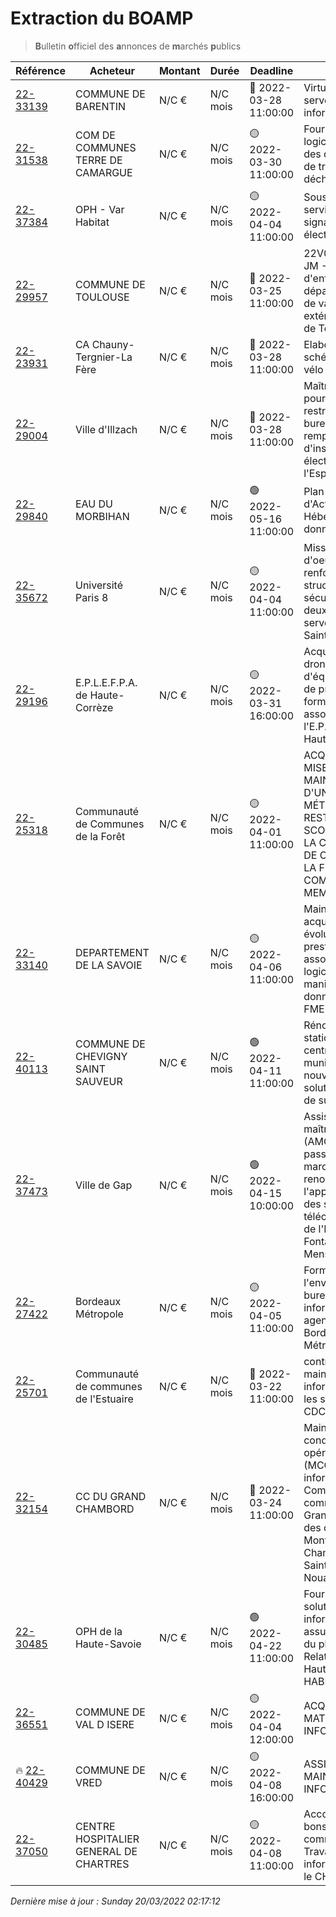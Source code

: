 # Extraction du BOAMP
> **B**ulletin **o**fficiel des **a**nnonces de **m**archés **p**ublics

| Référence | Acheteur | Montant | Durée | Deadline | Résumé | Mot clé|
|---|---|---|---|---|---|---|
| [22-33139](https://www.boamp.fr/avis/detail/22-33139) | COMMUNE DE BARENTIN | N/C € | N/C mois | 🔴 2022-03-28 11:00:00 | Virtualisation des serveurs informatiques | *virtualisation*|
| [22-31538](https://www.boamp.fr/avis/detail/22-31538) | COM DE COMMUNES TERRE DE CAMARGUE | N/C € | N/C mois | 🟡 2022-03-30 11:00:00 | Fourniture d'un logiciel de gestion des déchèteries et de traçabilité des déchets | *cloud*|
| [22-37384](https://www.boamp.fr/avis/detail/22-37384) | OPH - Var Habitat | N/C € | N/C mois | 🟡 2022-04-04 11:00:00 | Souscription à un service de signature électronique | *cloud*|
| [22-29957](https://www.boamp.fr/avis/detail/22-29957) | COMMUNE DE TOULOUSE | N/C € | N/C mois | 🔴 2022-03-25 11:00:00 | 22V0036PA - AC-JM - Transport d'enfants aux départs des sites de vacances extérieurs à la Ville de Toulouse | *centre de donnees*|
| [22-23931](https://www.boamp.fr/avis/detail/22-23931) | CA Chauny-Tergnier-La Fère | N/C € | N/C mois | 🔴 2022-03-28 11:00:00 | Elaboration du schéma directeur ' vélo ' | *infrastructures systemes*|
| [22-29004](https://www.boamp.fr/avis/detail/22-29004) | Ville d'Illzach | N/C € | N/C mois | 🔴 2022-03-28 11:00:00 | Maîtrise d'oeuvre pour la restructuration de bureaux et le remplacement d'installations électriques à l'Espace 110 | *serveur*|
| [22-29840](https://www.boamp.fr/avis/detail/22-29840) | EAU DU MORBIHAN | N/C € | N/C mois | 🟢 2022-05-16 11:00:00 | Plan de Reprise d'Activité - Hébergement de données répliquées | *serveur*|
| [22-35672](https://www.boamp.fr/avis/detail/22-35672) | Université Paris 8 | N/C € | N/C mois | 🟡 2022-04-04 11:00:00 | Mission de maîtrise d'oeuvreCurage, renforcement structurel et sécurisation pour deux futures salles serveurs - Campus Saint-Denis | *serveur*|
| [22-29196](https://www.boamp.fr/avis/detail/22-29196) | E.P.L.E.F.P.A. de Haute-Corrèze | N/C € | N/C mois | 🟡 2022-03-31 16:00:00 | Acquisition de drones, d'équipements et de prestations de formation associées pour l'E.P.L.E.F.P.A. de Haute-Corrèze | *logiciels*|
| [22-25318](https://www.boamp.fr/avis/detail/22-25318) | Communauté de Communes de la Forêt | N/C € | N/C mois | 🟡 2022-04-01 11:00:00 | ACQUISITION, MISE EN PLACE ET MAINTENANCE D'UN LOGICIEL MÉTIER (ACM ET RESTAURATION SCOLAIRE) POUR LA COMMUNAUTÉ DE COMMUNES DE LA FORET ET 3 COMMUNES MEMBRES | *logiciels*|
| [22-33140](https://www.boamp.fr/avis/detail/22-33140) | DEPARTEMENT DE LA SAVOIE | N/C € | N/C mois | 🟡 2022-04-06 11:00:00 | Maintenance, acquisition, évolutions et prestations associées au logiciel de manipulation de données spatiales FME | *logiciels*|
| [22-40113](https://www.boamp.fr/avis/detail/22-40113) | COMMUNE DE CHEVIGNY SAINT SAUVEUR | N/C € | N/C mois | 🟢 2022-04-11 11:00:00 | Rénovation de la station essence du centre technique municipalFourniture nouvelle pompe et solution logicielle de suivi. | *logiciels*|
| [22-37473](https://www.boamp.fr/avis/detail/22-37473) | Ville de Gap | N/C € | N/C mois | 🟢 2022-04-15 10:00:00 | Assistance à maîtrise d'ouvrage (AMO) en vue de la passation du marché de renouvellement de l'appel malade et des systèmes de télécommunication de l'EHPAD les 3 Fontaines - Saint Mens | *wifi*|
| [22-27422](https://www.boamp.fr/avis/detail/22-27422) | Bordeaux Métropole | N/C € | N/C mois | 🟡 2022-04-05 11:00:00 | Formation à l'environnement bureautique et informatique des agents de Bordeaux Métropole | *informatique*|
| [22-25701](https://www.boamp.fr/avis/detail/22-25701) | Communauté de communes de l'Estuaire | N/C € | N/C mois | 🔴 2022-03-22 11:00:00 | contrat de maintenance informatique pour les services de la CDC et son CIAS | *informatique*|
| [22-32154](https://www.boamp.fr/avis/detail/22-32154) | CC DU GRAND CHAMBORD | N/C € | N/C mois | 🔴 2022-03-24 11:00:00 | Maintien en condition opérationnelle (MCO) du parc informatique de la Communauté de communes du Grand Chambord et des communes de Mont-près-Chambord et de Saint-Laurent-Nouan | *informatique*|
| [22-30485](https://www.boamp.fr/avis/detail/22-30485) | OPH de la Haute-Savoie | N/C € | N/C mois | 🟢 2022-04-22 11:00:00 | Fourniture d'une solution informatique pour assurer la gestion du planning du Pôle Relation Client de Haute-Savoie HABITAT | *informatique*|
| [22-36551](https://www.boamp.fr/avis/detail/22-36551) | COMMUNE DE VAL D ISERE | N/C € | N/C mois | 🟡 2022-04-04 12:00:00 | ACQUISITION DE MATERIELS INFORMATIQUE | *informatique*|
| 🔥 [22-40429](https://www.boamp.fr/avis/detail/22-40429) | COMMUNE DE VRED | N/C € | N/C mois | 🟡 2022-04-08 16:00:00 | ASSISTANCE ET MAINTENANCE INFORMATIQUE | *informatique*|
| [22-37050](https://www.boamp.fr/avis/detail/22-37050) | CENTRE HOSPITALIER GENERAL DE CHARTRES | N/C € | N/C mois | 🟡 2022-04-08 11:00:00 | Accord cadre à bons de commandes - Travaux de câblage informatique pour le CH de Chartres | *informatique*|


_Dernière mise à jour : Sunday 20/03/2022 02:17:12_